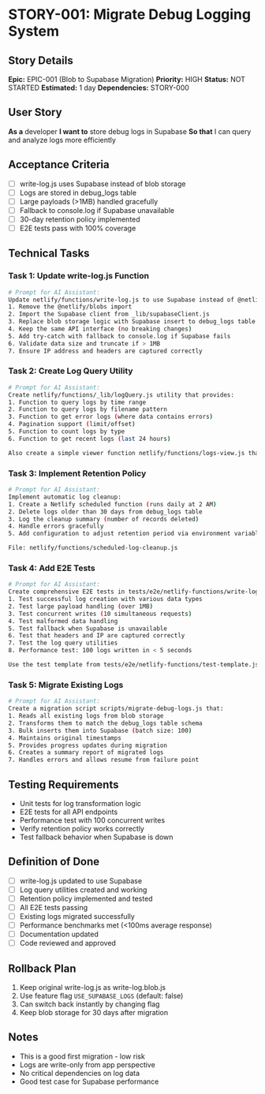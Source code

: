 # STORY-001: Migrate Debug Logging System

## Story Details
**Epic:** EPIC-001 (Blob to Supabase Migration)
**Priority:** HIGH
**Status:** NOT STARTED
**Estimated:** 1 day
**Dependencies:** STORY-000

## User Story
**As a** developer
**I want to** store debug logs in Supabase
**So that** I can query and analyze logs more efficiently

## Acceptance Criteria
- [ ] write-log.js uses Supabase instead of blob storage
- [ ] Logs are stored in debug_logs table
- [ ] Large payloads (>1MB) handled gracefully
- [ ] Fallback to console.log if Supabase unavailable
- [ ] 30-day retention policy implemented
- [ ] E2E tests pass with 100% coverage

## Technical Tasks

### Task 1: Update write-log.js Function
```bash
# Prompt for AI Assistant:
Update netlify/functions/write-log.js to use Supabase instead of @netlify/blobs:
1. Remove the @netlify/blobs import
2. Import the Supabase client from _lib/supabaseClient.js
3. Replace blob storage logic with Supabase insert to debug_logs table
4. Keep the same API interface (no breaking changes)
5. Add try-catch with fallback to console.log if Supabase fails
6. Validate data size and truncate if > 1MB
7. Ensure IP address and headers are captured correctly
```

### Task 2: Create Log Query Utility
```bash
# Prompt for AI Assistant:
Create netlify/functions/_lib/logQuery.js utility that provides:
1. Function to query logs by time range
2. Function to query logs by filename pattern
3. Function to get error logs (where data contains errors)
4. Pagination support (limit/offset)
5. Function to count logs by type
6. Function to get recent logs (last 24 hours)

Also create a simple viewer function netlify/functions/logs-view.js that uses these utilities.
```

### Task 3: Implement Retention Policy
```bash
# Prompt for AI Assistant:
Implement automatic log cleanup:
1. Create a Netlify scheduled function (runs daily at 2 AM)
2. Delete logs older than 30 days from debug_logs table
3. Log the cleanup summary (number of records deleted)
4. Handle errors gracefully
5. Add configuration to adjust retention period via environment variable

File: netlify/functions/scheduled-log-cleanup.js
```

### Task 4: Add E2E Tests
```bash
# Prompt for AI Assistant:
Create comprehensive E2E tests in tests/e2e/netlify-functions/write-log.test.js:
1. Test successful log creation with various data types
2. Test large payload handling (over 1MB)
3. Test concurrent writes (10 simultaneous requests)
4. Test malformed data handling
5. Test fallback when Supabase is unavailable
6. Test that headers and IP are captured correctly
7. Test the log query utilities
8. Performance test: 100 logs written in < 5 seconds

Use the test template from tests/e2e/netlify-functions/test-template.js
```

### Task 5: Migrate Existing Logs
```bash
# Prompt for AI Assistant:
Create a migration script scripts/migrate-debug-logs.js that:
1. Reads all existing logs from blob storage
2. Transforms them to match the debug_logs table schema
3. Bulk inserts them into Supabase (batch size: 100)
4. Maintains original timestamps
5. Provides progress updates during migration
6. Creates a summary report of migrated logs
7. Handles errors and allows resume from failure point
```

## Testing Requirements
- Unit tests for log transformation logic
- E2E tests for all API endpoints
- Performance test with 100 concurrent writes
- Verify retention policy works correctly
- Test fallback behavior when Supabase is down

## Definition of Done
- [ ] write-log.js updated to use Supabase
- [ ] Log query utilities created and working
- [ ] Retention policy implemented and tested
- [ ] All E2E tests passing
- [ ] Existing logs migrated successfully
- [ ] Performance benchmarks met (<100ms average response)
- [ ] Documentation updated
- [ ] Code reviewed and approved

## Rollback Plan
1. Keep original write-log.js as write-log.blob.js
2. Use feature flag `USE_SUPABASE_LOGS` (default: false)
3. Can switch back instantly by changing flag
4. Keep blob storage for 30 days after migration

## Notes
- This is a good first migration - low risk
- Logs are write-only from app perspective
- No critical dependencies on log data
- Good test case for Supabase performance